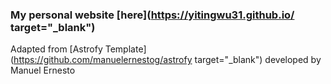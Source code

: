 ### My personal website [here](https://yitingwu31.github.io/ target="_blank")

Adapted from [Astrofy Template](https://github.com/manuelernestog/astrofy target="_blank") developed by Manuel Ernesto
